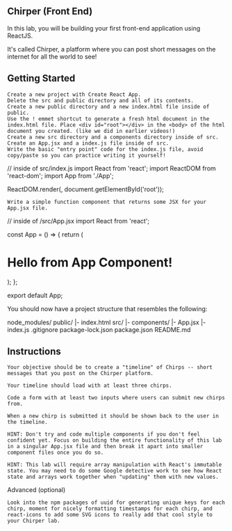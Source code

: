 
## Chirper (Front End)

In this lab, you will be building your first front-end application using ReactJS.

It's called Chirper, a platform where you can post short messages on the internet for all the world to see!

 
## Getting Started

    Create a new project with Create React App.
    Delete the src and public directory and all of its contents.
    Create a new public directory and a new index.html file inside of public.
    Use the ! emmet shortcut to generate a fresh html document in the index.html file. Place <div id="root"></div> in the <body> of the html document you created. (like we did in earlier videos!)
    Create a new src directory and a components directory inside of src.
    Create an App.jsx and a index.js file inside of src.
    Write the basic "entry point" code for the index.js file, avoid copy/paste so you can practice writing it yourself!

// inside of src/index.js
import React from 'react';
import ReactDOM from 'react-dom';
import App from './App';

ReactDOM.render(<App />, document.getElementById('root'));

    Write a simple function component that returns some JSX for your App.jsx file.

// inside of /src/App.jsx
import React from 'react';

const App = () => {
    return (
        <div>
            <h1>Hello from App Component!</h1>
        </div>
    );
};

export default App;

 

You should now have a project structure that resembles the following:

node_modules/
public/
|- index.html
src/
|- components/
|- App.jsx
|- index.js
.gitignore
package-lock.json
package.json
README.md

 
## Instructions

    Your objective should be to create a "timeline" of Chirps -- short messages that you post on the Chirper platform.

    Your timeline should load with at least three chirps.

    Code a form with at least two inputs where users can submit new chirps from.

    When a new chirp is submitted it should be shown back to the user in the timeline.

    HINT: Don't try and code multiple components if you don't feel confident yet. Focus on building the entire functionality of this lab in a singular App.jsx file and then break it apart into smaller component files once you do so.

    HINT: This lab will require array manipulation with React's immutable state. You may need to do some Google detective work to see how React state and arrays work together when "updating" them with new values.

Advanced (optional)

    Look into the npm packages of uuid for generating unique keys for each chirp, moment for nicely formatting timestamps for each chirp, and react-icons to add some SVG icons to really add that cool style to your Chirper lab.

